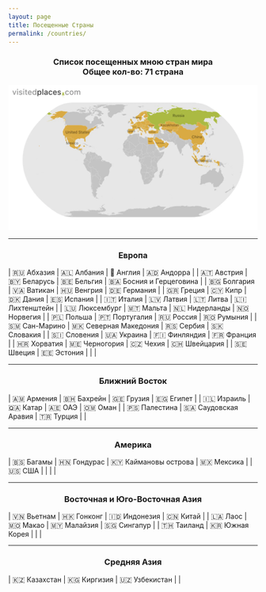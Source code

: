 ```yaml
---
layout: page
title: Посещенные Страны
permalink: /countries/
---
```


<div align="center">
<h3>Список посещенных мною стран мира<br>
Общее кол-во: 71 страна</h3>
</div>

![My Visited Countries](pictures/myVisitedPlaces.webp)

---

<div align="center">
<h3>Европа</h3>
</div>

| 🇷🇺 Абхазия    | 🇦🇱 Албания            | 🏴󠁧󠁢󠁥󠁮󠁧󠁿 Англия     | 🇦🇩 Андорра              |
| 🇦🇹 Австрия    | 🇧🇾 Беларусь           | 🇧🇪 Бельгия    | 🇧🇦 Босния и Герцеговина |
| 🇧🇬 Болгария   | 🇻🇦 Ватикан            | 🇭🇺 Венгрия    | 🇩🇪 Германия             |
| 🇬🇷 Греция     | 🇨🇾 Кипр               | 🇩🇰 Дания      | 🇪🇸 Испания              |
| 🇮🇹 Италия     | 🇱🇻 Латвия             | 🇱🇹 Литва      | 🇱🇮 Лихтенштейн          |
| 🇱🇺 Люксембург | 🇲🇹 Мальта             | 🇳🇱 Нидерланды | 🇳🇴 Норвегия             |
| 🇵🇱 Польша     | 🇵🇹 Португалия         | 🇷🇺 Россия     | 🇷🇴 Румыния              |
| 🇸🇲 Сан-Марино | 🇲🇰 Северная Македония | 🇷🇸 Сербия     | 🇸🇰 Словакия             |
| 🇸🇮 Словения   | 🇺🇦 Украина            | 🇫🇮 Финляндия  | 🇫🇷 Франция              |
| 🇭🇷 Хорватия   | 🇲🇪 Черногория         | 🇨🇿 Чехия      | 🇨🇭 Швейцария            |
| 🇸🇪 Швеция     | 🇪🇪 Эстония            |              |                         |

---

<div align="center">
<h3>Ближний Восток</h3>
</div>

| 🇦🇲 Армения   | 🇧🇭 Бахрейн           | 🇬🇪 Грузия | 🇪🇬 Египет |
| 🇮🇱 Израиль   | 🇶🇦 Катар             | 🇦🇪 ОАЭ    | 🇴🇲 Оман   |
| 🇵🇸 Палестина | 🇸🇦 Саудовская Аравия | 🇹🇷 Турция |           |

---

<div align="center">
<h3>Америка</h3>
</div>

| 🇧🇸 Багамы | 🇭🇳 Гондурас | 🇰🇾 Каймановы острова | 🇲🇽 Мексика |
| 🇺🇸 США    |             |                      |            |

---

<div align="center">
<h3>Восточная и Юго-Восточная Азия</h3>
</div>

| 🇻🇳 Вьетнам | 🇭🇰 Гонконг     | 🇮🇩 Индонезия | 🇨🇳 Китай    |
| 🇱🇦 Лаос    | 🇲🇴 Макао       | 🇲🇾 Малайзия  | 🇸🇬 Сингапур |
| 🇹🇭 Таиланд | 🇰🇷 Южная Корея |              |             |


---

<div align="center">
<h3>Средняя Азия</h3>
</div>

| 🇰🇿 Казахстан | 🇰🇬 Киргизия    | 🇺🇿 Узбекистан | |

<!-- Генератор карты посещенных стран-->
<!-- https://visitedplaces.com/world/?map=world&projection=geoNaturalEarth1&theme=light-yellow&water=1&graticule=0&names=1&duration=2000&placeduration=100&slider=0&autoplay=0&autozoom=none&autostep=0&home=RU&places=~AL_AD_AM_AT_BY_BE_BA_BG_HR_CY_CZ_DK_EE_FI_FR_GE_DE_GR_HU_IT_KZ_LV_LI_LT_LU_MT_ME_NL_MK_NO_PL_PT_RO_SM_RS_SK_SI_ES_SE_CH_TR_UA_GB_VA_BS_KY_HN_MX_US_EG_BH_CN_HK_IL_KG_LA_MO_MY_OM_PS_QA_SA_SG_KR_TH_AE_UZ_VN_RU_ID -->